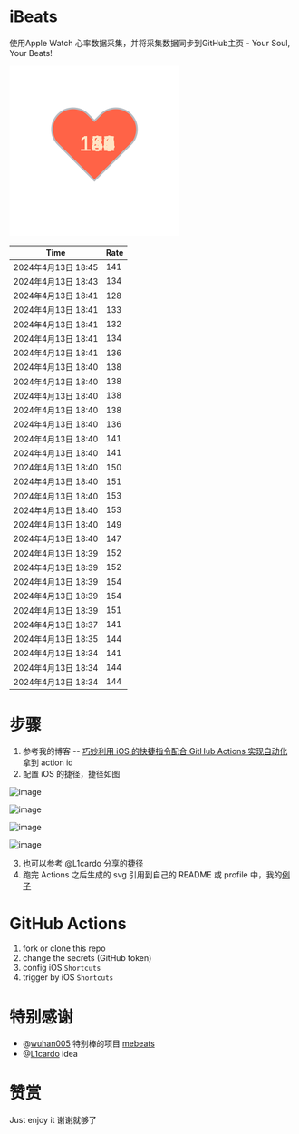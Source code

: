 # iBeats
使用Apple Watch 心率数据采集，并将采集数据同步到GitHub主页 - Your Soul, Your Beats!

![](./files/heart.svg)

<!--START_SECTION:my_heart_rate-->
| Time | Rate | 
 | ---- | ---- | 
| 2024年4月13日 18:45 | 141 |
| 2024年4月13日 18:43 | 134 |
| 2024年4月13日 18:41 | 128 |
| 2024年4月13日 18:41 | 133 |
| 2024年4月13日 18:41 | 132 |
| 2024年4月13日 18:41 | 134 |
| 2024年4月13日 18:41 | 136 |
| 2024年4月13日 18:40 | 138 |
| 2024年4月13日 18:40 | 138 |
| 2024年4月13日 18:40 | 138 |
| 2024年4月13日 18:40 | 138 |
| 2024年4月13日 18:40 | 136 |
| 2024年4月13日 18:40 | 141 |
| 2024年4月13日 18:40 | 141 |
| 2024年4月13日 18:40 | 150 |
| 2024年4月13日 18:40 | 151 |
| 2024年4月13日 18:40 | 153 |
| 2024年4月13日 18:40 | 153 |
| 2024年4月13日 18:40 | 149 |
| 2024年4月13日 18:40 | 147 |
| 2024年4月13日 18:39 | 152 |
| 2024年4月13日 18:39 | 152 |
| 2024年4月13日 18:39 | 154 |
| 2024年4月13日 18:39 | 154 |
| 2024年4月13日 18:39 | 151 |
| 2024年4月13日 18:37 | 141 |
| 2024年4月13日 18:35 | 144 |
| 2024年4月13日 18:34 | 141 |
| 2024年4月13日 18:34 | 144 |
| 2024年4月13日 18:34 | 144 |

<!--END_SECTION:my_heart_rate-->

# 步骤
1. 参考我的博客 -- [巧妙利用 iOS 的快捷指令配合 GitHub Actions 实现自动化](https://github.com/yihong0618/gitblog/issues/198) 拿到 action id
2. 配置 iOS 的捷径，捷径如图

![image](https://user-images.githubusercontent.com/15976103/122154218-0db0b480-ce97-11eb-93bb-5aec07c558dc.png)

![image](https://user-images.githubusercontent.com/15976103/122154236-186b4980-ce97-11eb-8e4b-70551a0391ae.png)

![image](https://user-images.githubusercontent.com/15976103/122154268-2d47dd00-ce97-11eb-902e-3acf292265a9.png)

![image](https://user-images.githubusercontent.com/15976103/122174055-fa144680-ceb4-11eb-9be2-3eb83cd516f7.png)

3. 也可以参考 @L1cardo 分享的[捷径](https://www.icloud.com/shortcuts/6ab6047b459c41ad822ad6b94b1c03d4)
4. 跑完 Actions 之后生成的 svg 引用到自己的 README 或 profile 中，我的[例子](https://github.com/yihong0618) 

# GitHub Actions

1. fork or clone this repo
2. change the secrets (GitHub token)
3. config iOS `Shortcuts` 
4. trigger by iOS `Shortcuts`

# 特别感谢
- @[wuhan005](https://github.com/wuhan005) 特别棒的项目 [mebeats](https://github.com/wuhan005/mebeats)
- @[L1cardo](https://github.com/L1cardo) idea

# 赞赏
Just enjoy it
谢谢就够了
